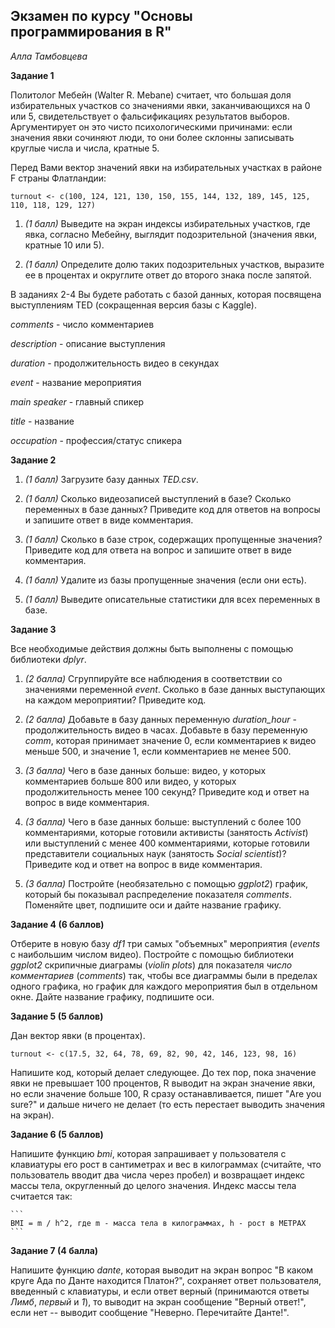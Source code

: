 ## Экзамен по курсу "Основы программирования в R"

*Алла Тамбовцева*

**Задание 1**

Политолог Мебейн (Walter R. Mebane) считает, что большая доля избирательных участков со значениями явки, заканчивающихся на 0 или 5, свидетельствует о фальсификациях результатов выборов. Аргументирует он это чисто психологическими причинами: если значения явки сочиняют люди, то они более склонны записывать круглые числа и числа, кратные 5.

Перед Вами вектор значений явки на избирательных участках в районе F страны Флатландии:

```
turnout <- c(100, 124, 121, 130, 150, 155, 144, 132, 189, 145, 125, 110, 118, 129, 127)
```

1. *(1 балл)* Выведите на экран индексы избирательных участков, где явка, согласно Мебейну, выглядит подозрительной (значения явки, кратные 10 или 5).

2. *(1 балл)* Определите долю таких подозрительных участков, выразите ее в процентах и округлите ответ до второго знака после запятой.


В заданиях 2-4 Вы будете работать с базой данных, которая посвящена выступлениям TED (сокращенная версия базы с Kaggle). 


*comments* - число комментариев

*description* - описание выступления

*duration* - продолжительность видео в секундах

*event* - название мероприятия

*main speaker* - главный спикер

*title* - название

*occupation* - профессия/статус спикера

**Задание 2**

1. *(1 балл)* Загрузите базу данных *TED.csv*.

2. *(1 балл)* Сколько видеозаписей выступлений в базе? Сколько переменных в базе данных? Приведите код для ответов на вопросы и запишите ответ в виде комментария.

3. *(1 балл)* Сколько в базе строк, содержащих пропущенные значения? Приведите код для ответа на вопрос и запишите ответ в виде комментария. 

4. *(1 балл)* Удалите из базы пропущенные значения (если они есть).

5. *(1 балл)* Выведите описательные статистики для всех переменных в базе.

**Задание 3**

Все необходимые действия должны быть выполнены с помощью библиотеки *dplyr*.

1. *(2 балла)* Сгруппируйте все наблюдения в соответствии со значениями переменной *event*. Сколько в базе данных выступающих на каждом мероприятии? Приведите код.

2. *(2 балла)* Добавьте в базу данных переменную *duration_hour* - продолжительность видео в часах. Добавьте в базу переменную *comm*, которая принимает значение 0, если комментариев к видео меньше 500, и значение 1, если комментариев не менее 500.

3. *(3 балла)* Чего в базе данных больше: видео, у которых комментариев больше 800 или видео, у которых продолжительность менее 100 секунд? Приведите код и ответ на вопрос в виде комментария.

4. *(3 балла)* Чего в базе данных больше: выступлений с более 100 комментариями, которые готовили активисты (занятость *Activist*) или выступлений с менее 400 комментариями, которые готовили представители социальных наук (занятость *Social scientist*)? Приведите код и ответ на вопрос в виде комментария.

5. *(3 балла)* Постройте (необязательно с помощью *ggplot2*) график, который бы показывал распределение показателя *comments*. Поменяйте цвет, подпишите оси и дайте название графику.

**Задание 4 (6 баллов)**

Отберите в новую базу *df1* три самых "объемных" мероприятия (*events* с наибольшим числом видео). Постройте с помощью библиотеки *ggplot2* скрипичные диаграмы (*violin plots*) для показателя *число комментариев* (*comments*) так, чтобы все диаграммы были в пределах одного графика, но график для каждого мероприятия был в отдельном окне.  Дайте название графику, подпишите оси.

**Задание 5 (5 баллов)**

Дан вектор явки (в процентах).


```
turnout <- c(17.5, 32, 64, 78, 69, 82, 90, 42, 146, 123, 98, 16)
```

Напишите код, который делает следующее. До тех пор, пока значение явки не превышает 100 процентов, R выводит на экран значение явки, но если значение больше 100, R сразу останавливается, пишет "Are you sure?" и дальше ничего не делает (то есть перестает выводить значения на экран).

**Задание 6 (5 баллов)**

Напишите функцию *bmi*, которая запрашивает у пользователя с клавиатуры его рост в сантиметрах и вес в килограммах (считайте, что пользователь вводит два числа через пробел) и возвращает индекс массы тела, округленный до целого значения. Индекс массы тела считается так: 

    ```
    BMI = m / h^2, где m - масса тела в килограммах, h - рост в МЕТРАХ
    ```

**Задание 7 (4 балла)**

Напишите функцию *dante*, которая выводит на экран вопрос "В каком круге Ада по Данте находится Платон?", сохраняет ответ пользователя, введенный с клавиатуры, и если ответ верный (принимаются ответы *Лимб*, *первый* и *1*), то выводит на экран сообщение "Верный ответ!", если нет -- выводит сообщение "Неверно. Перечитайте Данте!".
